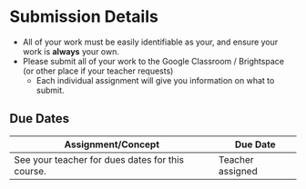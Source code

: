 # Submission Details
* All of your work must be easily identifiable as your, and ensure your work is **always** your own.
* Please submit all of your work to the Google Classroom / Brightspace (or other place if your teacher requests)
  * Each individual assignment will give you information on what to submit.

## Due Dates

| Assignment/Concept                                                    |    Due Date      |
| --------------------------------------------------------------------- | ---------------- |
| See your teacher for dues dates for this course.                      | Teacher assigned |


[HPres]: ./Hardware-Presentation
[HProj]: ./Hardware-Project
[NG]: ./Network-Glossary
[OSS]: ./Operating-Systems-and-Software
[HN]: ./Hardware-and-Networking
[EL]: ./Ethics-and-Legalities
[ALabs]: ./Programming-Labs-Set-A
[P1]: ./Programming-Assignment-1
[BLabs]: ./Programming-Labs-Set-B
[P2]: ./Programming-Assignment-2
[HHE]: ./Human-Health-and-Environment